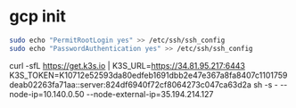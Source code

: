 # gcp init
```bash
sudo echo "PermitRootLogin yes" >> /etc/ssh/ssh_config
sudo echo "PasswordAuthentication yes" >> /etc/ssh/ssh_config
```
curl -sfL https://get.k3s.io | K3S_URL=https://34.81.95.217:6443 K3S_TOKEN=K10712e52593da80edfeb1691dbb2e47e367a8fa8407c1101759deab02263fa71aa::server:824df6940f72cf8064273c047ca63d2a sh -s - --node-ip=10.140.0.50 --node-external-ip=35.194.214.127